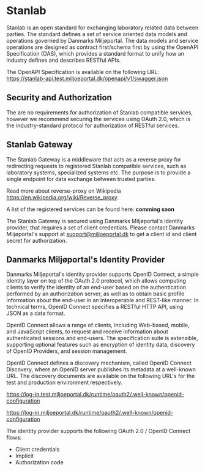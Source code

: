 # Stanlab
Stanlab is an open standard for exchanging laboratory related data between parties. The standard defines a set of service oriented data models and operations governed by Danmarks Miljøportal. The data models and service operations are designed as contract first/schema first by using the OpenAPI Specification (OAS), which provides a standard format to unify how an industry defines and describes RESTful APIs.

The OpenAPI Specification is available on the following URL:
https://stanlab-api.test.miljoeportal.dk/openapi/v1/swagger.json

## Security and Authorization
The are no requirements for authorization of Stanlab compatible services, however we recommend securing the services using OAuth 2.0, which is the industry-standard protocol for authorization of RESTful services.

## Stanlab Gateway
The Stanlab Gateway is a middleware that acts as a reverse proxy for redirecting requests to registered Stanlab compatible services, such as laboratory systems, specialized systems etc. The purpose is to provide a single endpoint for data exchange between trusted parties.

Read more about reverse-proxy on Wikipedia https://en.wikipedia.org/wiki/Reverse_proxy.

A list of the registered services can be found here:
**comming soon**

The Stanlab Gateway is secured using Danmarks Miljøportal's identity provider, that requires a set of client credentials. Please contact Danmarks Mlijøportal's support at support@miljoeportal.dk to get a client id and client secret for authorization.

## Danmarks Miljøportal's Identity Provider
Danmarks Miljøportal's identity provider supports OpenID Connect, a simple identity layer on top of the OAuth 2.0 protocol, which allows computing clients to verify the identity of an end-user based on the authentication performed by an authorization server, as well as to obtain basic profile information about the end-user in an interoperable and REST-like manner. In technical terms, OpenID Connect specifies a RESTful HTTP API, using JSON as a data format.

OpenID Connect allows a range of clients, including Web-based, mobile, and JavaScript clients, to request and receive information about authenticated sessions and end-users. The specification suite is extensible, supporting optional features such as encryption of identity data, discovery of OpenID Providers, and session management.

OpenID Connect defines a discovery mechanism, called OpenID Connect Discovery, where an OpenID server publishes its metadata at a well-known URL. The discovery documents are available on the following URL's for the test and production environment respectively.

https://log-in.test.miljoeportal.dk/runtime/oauth2/.well-known/openid-configuration

https://log-in.miljoeportal.dk/runtime/oauth2/.well-known/openid-configuration

The identity provider supports the following OAuth 2.0 / OpenID Connect flows:

* Client credentials
* Implicit
* Authorization code

